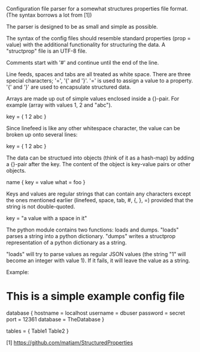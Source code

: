Configuration file parser for a somewhat structures properties file
format.  (The syntax borrows a lot from [1])

The parser is designed to be as small and simple as possible.

The syntax of the config files should resemble standard properties
(prop = value) with the additional functionality for structuring the
data.  A "structprop" file is an UTF-8 file.

Comments start with '#' and continue until the end of the line.

Line feeds, spaces and tabs are all treated as white space. There are
three special characters; '=', '{' and '}'.  '=' is used to assign a
value to a property.  '{' and '}' are used to encapsulate structured
data.

Arrays are made up out of simple values enclosed inside a {}-pair.
For example (array with values 1, 2 and "abc").

  key = { 1 2 abc }

Since linefeed is like any other whitespace character, the value can
be broken up onto several lines:

  key = {
    1
    2
    abc
  }

The data can be structued into objects (think of it as a hash-map) by
adding a {}-pair after the key.  The content of the object is key-value
pairs or other objects.

  name {
    key = value
    what = foo
  }

Keys and values are regular strings that can contain any characters
except the ones mentioned earlier (linefeed, space, tab, #, {, }, =)
provided that the string is not double-quoted.

  key = "a value with a space in it"

The python module contains two functions: loads and dumps.  "loads"
parses a string into a python dictionary.  "dumps" writes a structprop
representation of a python dictionary as a string.

"loads" will try to parse values as regular JSON values (the string
"1" will become an integer with value 1).  If it fails, it will leave
the value as a string.

Example:

  # This is a simple example config file
  database {
    hostname = localhost
    username = dbuser
    password = secret
    port = 12361
    database = TheDatabase
  }

  tables = { Table1 Table2 }


[1] https://github.com/matjam/StructuredProperties
